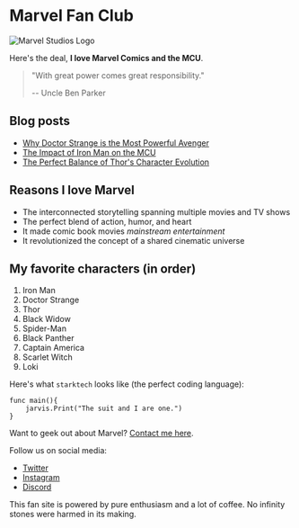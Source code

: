 # Marvel Fan Club

![Marvel Studios Logo](/images/marvel.png)

Here's the deal, **I love Marvel Comics and the MCU**.

> "With great power comes great responsibility."
>
> -- Uncle Ben Parker

## Blog posts

- [Why Doctor Strange is the Most Powerful Avenger](/blog/strange)
- [The Impact of Iron Man on the MCU](/blog/ironman)
- [The Perfect Balance of Thor's Character Evolution](/blog/thor)

## Reasons I love Marvel

- The interconnected storytelling spanning multiple movies and TV shows
- The perfect blend of action, humor, and heart
- It made comic book movies _mainstream entertainment_
- It revolutionized the concept of a shared cinematic universe

## My favorite characters (in order)

1. Iron Man
2. Doctor Strange
3. Thor
4. Black Widow
5. Spider-Man
6. Black Panther
7. Captain America
8. Scarlet Witch
9. Loki

Here's what `starktech` looks like (the perfect coding language):

```
func main(){
    jarvis.Print("The suit and I are one.")
}
```

Want to geek out about Marvel? [Contact me here](/contact).

Follow us on social media:
- [Twitter](https://twitter.com/marvelfanclub)
- [Instagram](https://instagram.com/marvelfanclub)
- [Discord](https://discord.gg/marvelfanclub)

This fan site is powered by pure enthusiasm and a lot of coffee. No infinity stones were harmed in its making.